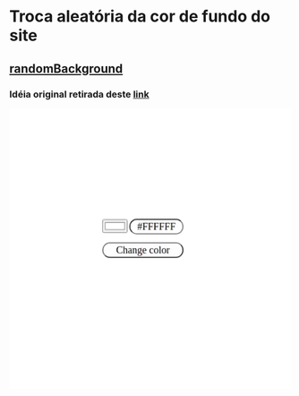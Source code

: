 # Troca aleatória da cor de fundo do site

## [randomBackground](https://rmelojefferson.github.io/jsChallenges/randomBackground/)

### Idéia original retirada deste [link](https://vannilla-js-basic-project-1-background-color.netlify.app/)

![GIF-210920_002247](./img/randomBackground.gif)
